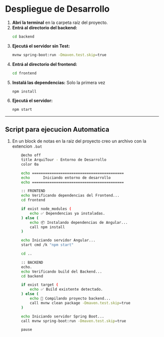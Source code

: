 # Despliegue de Desarrollo

1. **Abrí la terminal** en la carpeta raíz del proyecto.
2. **Entrá al directorio del backend:**
   ```bash
   cd backend
4. **Ejecutá el servidor sin Test:**
   ```bash
   mvnw spring-boot:run -Dmaven.test.skip=true
    ```
5. **Entrá al directorio del frontend:**
   ```bash
   cd frontend
6. **Instalá las dependencias:** Solo la primera vez
   ```bash
   npm install
7. **Ejecutá el servidor:**
   ```bash
   npm start
    ```
---

## Script para ejecucion Automatica

1. En un block de notas en la raiz del proyecto creo un archivo con la extencion `.bat` 

    ```bash
        @echo off
        title ArquiTour - Entorno de Desarrollo
        color 0a

        echo ==========================================
        echo      Iniciando entorno de desarrollo
        echo ==========================================

        :: FRONTEND
        echo Verificando dependencias del Frontend...
        cd frontend

        if exist node_modules (
            echo ✅ Dependencias ya instaladas.
        ) else (
            echo 📦 Instalando dependencias de Angular...
            call npm install
        )

        echo Iniciando servidor Angular...
        start cmd /k "npm start"

        cd ..

        :: BACKEND
        echo.
        echo Verificando build del Backend...
        cd backend

        if exist target (
            echo ✅ Build existente detectado.
        ) else (
            echo 🔧 Compilando proyecto backend...
            call mvnw clean package -Dmaven.test.skip=true
        )

        echo Iniciando servidor Spring Boot...
        call mvnw spring-boot:run -Dmaven.test.skip=true

        pause

    ```

